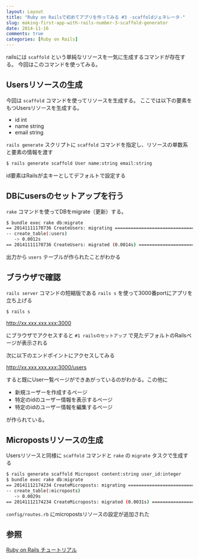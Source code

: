 ```yaml
---
layout: Layout
title: "Ruby on Railsで初めてアプリを作ってみる #3 -scaffoldジェネレータ-"
slug: making-first-app-with-rails-number-3-scaffold-generator
date: 2014-11-16
comments: true
categories: [Ruby on Rails]
---
```

railsには ```scaffold``` という単純なリソースを一気に生成するコマンドが存在する。
今回はこのコマンドを使ってみる。

## Usersリソースの生成
今回は ```scaffold``` コマンドを使ってリソースを生成する。
ここでは以下の要素をもつUsersリソースを生成する。

* id int
* name string
* email string

 ```rails generate``` スクリプトに ```scaffold``` コマンドを指定し、リソースの単数系と要素の情報を渡す
``` bash
$ rails generate scaffold User name:string email:string
```
id要素はRailsが主キーとしてデフォルトで設定する

## DBにusersのセットアップを行う
 ```rake``` コマンドを使ってDBをmigrate（更新）する。
``` bash
$ bundle exec rake db:migrate
== 20141111170736 CreateUsers: migrating ======================================
-- create_table(:users)
   -> 0.0012s
== 20141111170736 CreateUsers: migrated (0.0014s) =============================
```
出力から ```users``` テーブルが作られたことがわかる

## ブラウザで確認
 ```rails server``` コマンドの短縮版である ```rails s``` を使って3000番portにアプリを立ち上げる
``` bash
$ rails s
```

http://xx.xxx.xxx.xxx:3000

にブラウザでアクセスすると ```#1 railsのセットアップ``` で見たデフォルトのRailsページが表示される

次に以下のエンドポイントにアクセスしてみる

http://xx.xxx.xxx.xxx:3000/users

すると既にUser一覧ページができあがっているのがわかる。この他に

* 新規ユーザーを作成するページ
* 特定のidのユーザー情報を表示するページ
* 特定のidのユーザー情報を編集するページ

が作られている。

## Micropostsリソースの生成
Usersリソースと同様に ```scaffold``` コマンドと ```rake``` の ```migrate``` タスクで生成する
``` bash
$ rails generate scaffold Micropost content:string user_id:integer
$ bundle exec rake db:migrate
== 20141112174234 CreateMicroposts: migrating =================================
-- create_table(:microposts)
   -> 0.0029s
== 20141112174234 CreateMicroposts: migrated (0.0031s) ========================
```
 ```config/routes.rb``` にmicropostsリソースの設定が追加された

## 参照
[Ruby on Rails チュートリアル](http://railstutorial.jp)

